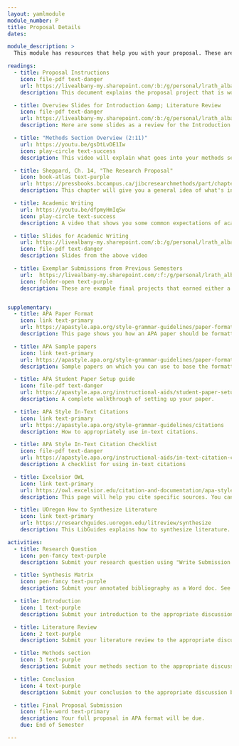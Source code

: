 ```yaml
---
layout: yamlmodule
module_number: P
title: Proposal Details
dates:

module_description: >
  This module has resources that help you with your proposal. These are resources that will appear in other modules, but are linked here for your convenience.

readings:
  - title: Proposal Instructions
    icon: file-pdf text-danger
    url: https://livealbany-my.sharepoint.com/:b:/g/personal/lrath_albany_edu/EclHRXpO6ZRGl5YLyc5PN1oBOlAXE2w4a-8yKTvK4KOIAQ?e=TOP815
    description: This document explains the proposal project that is worth 60% of your final grade in this course. Rubric included.

  - title: Overview Slides for Introduction &amp; Literature Review
    icon: file-pdf text-danger
    url: https://livealbany-my.sharepoint.com/:b:/g/personal/lrath_albany_edu/EVpW2KxPOYZPmkVcQEf8w8EBYWNwHFBmEQz_ZklJ1DWAfw?e=OTg2wo
    description: Here are some slides as a review for the Introduction &amp; Literature Review. In previous versions of the course this was known as part 1.

  - title: "Methods Section Overview (2:11)"
    url: https://youtu.be/gsDtLvDE1Iw
    icon: play-circle text-success
    description: This video will explain what goes into your methods section.

  - title: Sheppard, Ch. 14, "The Research Proposal"
    icon: book-atlas text-purple
    url: https://pressbooks.bccampus.ca/jibcresearchmethods/part/chapter-13-2/
    description: This chapter will give you a general idea of what's involved in your final project.

  - title: Academic Writing
    url: https://youtu.be/dfpmyHmIqSw
    icon: play-circle text-success
    description: A video that shows you some common expectations of academic writing.

  - title: Slides for Academic Writing
    url: https://livealbany-my.sharepoint.com/:b:/g/personal/lrath_albany_edu/EbZNTjEJn9RNofLTXPmMDbMByg-UgZ8Yp6dAowI2okR5LA?e=z6k8QO
    icon: file-pdf text-danger
    description: Slides from the above video

  - title: Exemplar Submissions from Previous Semesters
    url:  https://livealbany-my.sharepoint.com/:f:/g/personal/lrath_albany_edu/ElDIG8cITF9HvlzXeMitTMcB5PMNo8UZqUIyU-RSuy49IQ?e=jteFNp
    icon: folder-open text-purple
    description: These are example final projects that earned either a 99 or 100%.


supplementary:
  - title: APA Paper Format
    icon: link text-primary
    url: https://apastyle.apa.org/style-grammar-guidelines/paper-format
    description: This page shows you how an APA paper should be formatted. There is also a template you can use. You only need to use the <em>student</em> version.

  - title: APA Sample papers
    icon: link text-primary
    url: https://apastyle.apa.org/style-grammar-guidelines/paper-format/sample-papers
    description: Sample papers on which you can use to base the formatting of your paper. Again, you only need the <em>student</em> version.

  - title: APA Student Paper Setup guide
    icon: file-pdf text-danger
    url: https://apastyle.apa.org/instructional-aids/student-paper-setup-guide.pdf
    description: A complete walkthrough of setting up your paper.

  - title: APA Style In-Text Citations
    icon: link text-primary
    url: https://apastyle.apa.org/style-grammar-guidelines/citations
    description: How to appropriately use in-text citations.

  - title: APA Style In-Text Citation Checklist
    icon: file-pdf text-danger
    url: https://apastyle.apa.org/instructional-aids/in-text-citation-checklist.pdf
    description: A checklist for using in-text citations

  - title: Excelsior OWL
    icon: link text-primary
    url: https://owl.excelsior.edu/citation-and-documentation/apa-style/
    description: This page will help you cite specific sources. You can also use the APA Style page listed under Course Resources above.

  - title: UOregon How to Synthesize Literature
    icon: link text-primary
    url: https://researchguides.uoregon.edu/litreview/synthesize
    description: This LibGuides explains how to synthesize literature.

activities:
  - title: Research Question
    icon: pen-fancy text-purple
    description: Submit your research question using "Write Submission." See module 3.

  - title: Synthesis Matrix
    icon: pen-fancy text-purple
    description: Submit your annotated bibliography as a Word doc. See Module 4.

  - title: Introduction
    icon: 1 text-purple
    description: Submit your introduction to the appropriate discussion board, give feedback to your classmates, and then submit a revised introduction.

  - title: Literature Review
    icon: 2 text-purple
    description: Submit your literature review to the appropriate discussion board, give feedback to your classmates, and then submit a revised literature review.

  - title: Methods section
    icon: 3 text-purple
    description: Submit your methods section to the appropriate discussion board, give feedback to your classmates, and then submit a revised methods section.

  - title: Conclusion
    icon: 4 text-purple
    description: Submit your conclusion to the appropriate discussion board, give feedback to your classmates, and then submit a revised methods section.

  - title: Final Proposal Submission
    icon: file-word text-primary
    description: Your full proposal in APA format will be due.
    due: End of Semester

---
```

